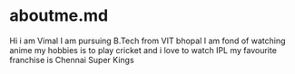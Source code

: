 # aboutme.md
Hi i am Vimal I am pursuing B.Tech from VIT bhopal I am fond of watching anime my hobbies is to play cricket and i love to watch IPL my favourite franchise is Chennai Super Kings
